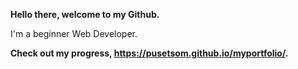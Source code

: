 **Hello there, welcome to my Github.**

I'm a beginner Web Developer.

**Check out my progress, https://pusetsom.github.io/myportfolio/.**
